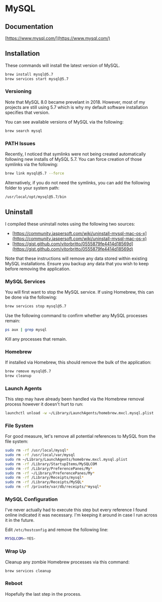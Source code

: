 # MySQL

## Documentation

[https://www.mysql.com/](https://www.mysql.com/)

## Installation

These commands will install the latest version of MySQL.

```bash
brew install mysql@5.7
brew services start mysql@5.7
```

### Versioning

Note that MySQL 8.0 became prevelant in 2018. However, most of my projects are still using 5.7 which is why my default software installation specifies that version.

You can see available versions of MySQL via the following:

```bash
brew search mysql
```

### PATH Issues

Recently, I noticed that symlinks were not being created automatically following new installs of MySQL 5.7. You can force creation of those symlinks via the following:

```bash
brew link mysql@5.7 --force
```

Alternatively, if you do not need the symlinks, you can add the following folder to your system path:

```bash
/usr/local/opt/mysql@5.7/bin
```

## Uninstall

I compiled these uninstall notes using the following two sources:

* [https://community.jaspersoft.com/wiki/uninstall-mysql-mac-os-x](https://community.jaspersoft.com/wiki/uninstall-mysql-mac-os-x)
* [https://gist.github.com/vitorbritto/0555879fe4414d18569d](https://gist.github.com/vitorbritto/0555879fe4414d18569d)

Note that these instructions will remove any data stored within existing MySQL installations. Ensure you backup any data that you wish to keep before removing the application.

### MySQL Services

You will first want to stop the MySQL service. If using Homebrew, this can be done via the following:

```bash
brew services stop mysql@5.7
```

Use the following command to confirm whether any MySQL processes remain:

```bash
ps aux | grep mysql
```

Kill any processes that remain.

### Homebrew

If installed via Homebrew, this should remove the bulk of the application:

```bash
brew remove mysql@5.7
brew cleanup
```

### Launch Agents

This step may have already been handled via the Homebrew removal process however it doesn't hurt to run:

```bash
launchctl unload -w ~/Library/LaunchAgents/homebrew.mxcl.mysql.plist
```

### File System

For good measure, let's remove all potential references to MySQL from the file system:

```bash
sudo rm -rf /usr/local/mysql*
sudo rm -rf /usr/local/var/mysql
sudo rm ~/Library/LaunchAgents/homebrew.mxcl.mysql.plist
sudo rm -rf /Library/StartupItems/MySQLCOM
sudo rm -rf /Library/PreferencePanes/My*
sudo rm -rf ~/Library/PreferencePanes/My*
sudo rm -rf /Library/Receipts/mysql*
sudo rm -rf /Library/Receipts/MySQL*
sudo rm -rf /private/var/db/receipts/*mysql*
```

### MySQL Configuration

I've never actually had to execute this step but every reference I found online indicated it was necessary. I'm keeping it around in case I run across it in the future.

Edit `/etc/hostconfig` and remove the following line:

```bash
MYSQLCOM=-YES-
```

### Wrap Up

Cleanup any zombie Homebrew processes via this command:

```bash
brew services cleanup
```

### Reboot

Hopefully the last step in the process.
